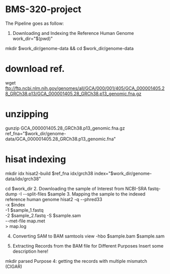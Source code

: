 # BMS-320-project
The Pipeline goes as follow:

1. Downloading and Indexing the Reference Human Genome
work_dir="$(pwd)"

mkdir $work_dir/genome-data && cd $work_dir/genome-data

# download ref.
wget ftp://ftp.ncbi.nlm.nih.gov/genomes/all/GCA/000/001/405/GCA_000001405.28_GRCh38.p13/GCA_000001405.28_GRCh38.p13_genomic.fna.gz

# unzipping
gunzip GCA_000001405.28_GRCh38.p13_genomic.fna.gz
ref_fna="$work_dir/genome-data/GCA_000001405.28_GRCh38.p13_genomic.fna"

# hisat indexing
mkdir idx
hisat2-build $ref_fna idx/grch38
index="$work_dir/genome-data/idx/grch38"

cd $work_dir
2. Downloading the sample of Interest from NCBI-SRA
fastq-dump -I --split-files $sample
3. Mapping the sample to the indexed reference human genome
hisat2 -q --phred33 \
	-x $index \
	-1 $sample_1.fastq \
	-2 $sample_2.fastq 
	-S $sample.sam \
	--met-file map.met \
	> map.log
  
4. Converting SAM to BAM
samtools view -hbo $sample.bam $sample.sam 

5. Extracting Records from the BAM file for Different Purposes
Insert some description here!

mkdir parsed
Purpose 4: getting the records with multiple mismatch (CIGAR)
